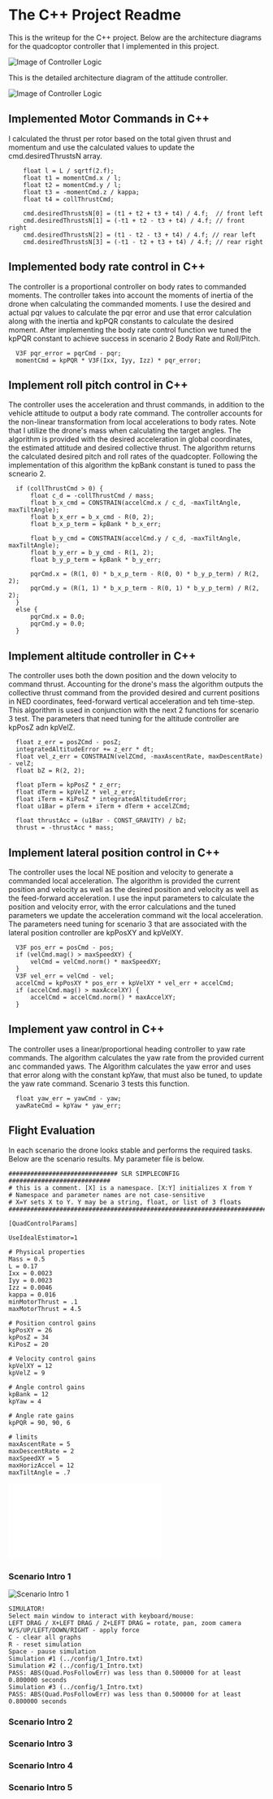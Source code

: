 # The C++ Project Readme #

This is the writeup for the C++ project.  Below are the architecture diagrams for the quadcoptor controller that I implemented in this project. 

![Image of Controller Logic](images/control1.png)

This is the detailed architecture diagram of the attitude controller.

![Image of Controller Logic](images/control2.png)

## Implemented Motor Commands in C++ ##

I calculated the thrust per rotor based on the total given thrust and momentum and use the calculated values to update the cmd.desiredThrustsN array.

```
    float l = L / sqrtf(2.f);
    float t1 = momentCmd.x / l;
    float t2 = momentCmd.y / l;
    float t3 = -momentCmd.z / kappa;
    float t4 = collThrustCmd;

    cmd.desiredThrustsN[0] = (t1 + t2 + t3 + t4) / 4.f;  // front left  
    cmd.desiredThrustsN[1] = (-t1 + t2 - t3 + t4) / 4.f; // front right 
    cmd.desiredThrustsN[2] = (t1 - t2 - t3 + t4) / 4.f; // rear left   
    cmd.desiredThrustsN[3] = (-t1 - t2 + t3 + t4) / 4.f; // rear right 
```

## Implemented body rate control in C++ ##

The controller is a proportional controller on body rates to commanded moments. The controller takes into account the moments of inertia of the drone when calculating the commanded moments. I use the desired and actual pqr values to calculate the pqr error and use that error calculation along with the inertia and kpPQR constants to calculate the desired moment. After implementing the body rate control function we tuned the kpPQR constant to achieve success in scenario 2 Body Rate and Roll/Pitch.

```
  V3F pqr_error = pqrCmd - pqr;
  momentCmd = kpPQR * V3F(Ixx, Iyy, Izz) * pqr_error;
```

## Implement roll pitch control in C++ ##

The controller uses the acceleration and thrust commands, in addition to the vehicle attitude to output a body rate command. The controller accounts for the non-linear transformation from local accelerations to body rates. Note that I utilize the drone's mass when calculating the target angles. The algorithm is provided with the desired acceleration in global coordinates, the estimated attitude and desired collective thrust. The algorithm returns the calculated desired pitch and roll rates of the quadcopter. Following the implementation of this algorithm the kpBank constant is tuned to pass the scneario 2.

```
  if (collThrustCmd > 0) {
      float c_d = -collThrustCmd / mass;
      float b_x_cmd = CONSTRAIN(accelCmd.x / c_d, -maxTiltAngle, maxTiltAngle);
      float b_x_err = b_x_cmd - R(0, 2);
      float b_x_p_term = kpBank * b_x_err;

      float b_y_cmd = CONSTRAIN(accelCmd.y / c_d, -maxTiltAngle, maxTiltAngle);
      float b_y_err = b_y_cmd - R(1, 2);
      float b_y_p_term = kpBank * b_y_err;

      pqrCmd.x = (R(1, 0) * b_x_p_term - R(0, 0) * b_y_p_term) / R(2, 2);
      pqrCmd.y = (R(1, 1) * b_x_p_term - R(0, 1) * b_y_p_term) / R(2, 2);
  }
  else {
      pqrCmd.x = 0.0;
      pqrCmd.y = 0.0;
  }
```

## Implement altitude controller in C++ ##

The controller uses both the down position and the down velocity to command thrust. Accounting for the drone's mass the algorithm outputs the collective thrust command from the provided desired and current positions in NED coordinates, feed-forward vertical acceleration and teh time-step.  This algorithm is used in conjunction with the next 2 functions for scenario 3 test.  The parameters that need tuning for the altitude controller are kpPosZ adn kpVelZ.

```
  float z_err = posZCmd - posZ;
  integratedAltitudeError += z_err * dt;
  float vel_z_err = CONSTRAIN(velZCmd, -maxAscentRate, maxDescentRate) - velZ;
  float bZ = R(2, 2);

  float pTerm = kpPosZ * z_err;
  float dTerm = kpVelZ * vel_z_err;
  float iTerm = KiPosZ * integratedAltitudeError;
  float u1Bar = pTerm + iTerm + dTerm + accelZCmd;

  float thrustAcc = (u1Bar - CONST_GRAVITY) / bZ;
  thrust = -thrustAcc * mass;
```


## Implement lateral position control in C++ ##

The controller uses the local NE position and velocity to generate a commanded local acceleration.  The algorithm is provided the current position and velocity as well as the desired position and velocity as well as the feed-forward acceleration.  I use the input parameters to calculate the position and velocity error, with the error calculations and the tuned parameters we update the acceleration command wit the local acceleration.  The parameters need tuning for scenario 3 that are associated with the lateral position controller are kpPosXY and kpVelXY.  

```
  V3F pos_err = posCmd - pos;
  if (velCmd.mag() > maxSpeedXY) {
      velCmd = velCmd.norm() * maxSpeedXY;
  }
  V3F vel_err = velCmd - vel;
  accelCmd = kpPosXY * pos_err + kpVelXY * vel_err + accelCmd;
  if (accelCmd.mag() > maxAccelXY) {
      accelCmd = accelCmd.norm() * maxAccelXY;
  }
```

## Implement yaw control in C++ ##

The controller uses a linear/proportional heading controller to yaw rate commands.  The algorithm calculates the yaw rate from the provided current anc commanded yaws.  The Algorithm calculates the yaw error and uses that error along with the constant kpYaw, that must also be tuned, to update the yaw rate command.  Scenario 3 tests this function.

```
  float yaw_err = yawCmd - yaw;
  yawRateCmd = kpYaw * yaw_err;
```

## Flight Evaluation ##

In each scenario the drone looks stable and performs the required tasks. Below are the scenario results. My parameter file is below.

```
############################## SLR SIMPLECONFIG ############################
# this is a comment. [X] is a namespace. [X:Y] initializes X from Y
# Namespace and parameter names are not case-sensitive
# X=Y sets X to Y. Y may be a string, float, or list of 3 floats
############################################################################

[QuadControlParams] 

UseIdealEstimator=1

# Physical properties
Mass = 0.5
L = 0.17
Ixx = 0.0023
Iyy = 0.0023
Izz = 0.0046
kappa = 0.016
minMotorThrust = .1
maxMotorThrust = 4.5

# Position control gains
kpPosXY = 26
kpPosZ = 34
KiPosZ = 20

# Velocity control gains
kpVelXY = 12
kpVelZ = 9

# Angle control gains
kpBank = 12
kpYaw = 4

# Angle rate gains
kpPQR = 90, 90, 6

# limits
maxAscentRate = 5
maxDescentRate = 2
maxSpeedXY = 5
maxHorizAccel = 12
maxTiltAngle = .7
```

![QuadcControl.cpp](src/QuadcControl.cpp)

### Scenario Intro 1 ###


![Scenario Intro 1](animations/scenario1.gif)

```
SIMULATOR!
Select main window to interact with keyboard/mouse:
LEFT DRAG / X+LEFT DRAG / Z+LEFT DRAG = rotate, pan, zoom camera
W/S/UP/LEFT/DOWN/RIGHT - apply force
C - clear all graphs
R - reset simulation
Space - pause simulation
Simulation #1 (../config/1_Intro.txt)
Simulation #2 (../config/1_Intro.txt)
PASS: ABS(Quad.PosFollowErr) was less than 0.500000 for at least 0.800000 seconds
Simulation #3 (../config/1_Intro.txt)
PASS: ABS(Quad.PosFollowErr) was less than 0.500000 for at least 0.800000 seconds
```



### Scenario Intro 2 ###

### Scenario Intro 3 ###

### Scenario Intro 4 ###

### Scenario Intro 5 ###
